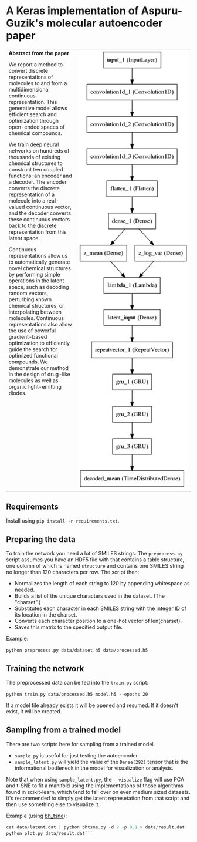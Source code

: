 # A Keras implementation of Aspuru-Guzik's molecular autoencoder paper

<table style="border-collapse: collapse">
<tr>
<td style="vertical-align: top">
    <strong>Abstract from the paper</strong>
    <p>We report a method to convert discrete representations of molecules to and from a multidimensional continuous representation. This generative model allows efficient search and optimization through open-ended spaces of chemical compounds.</p>
    <p>We train deep neural networks on hundreds of thousands of existing chemical structures to construct two coupled functions: an encoder and a decoder. The encoder converts the discrete representation of a molecule into a real-valued continuous vector, and the decoder converts these continuous vectors back to the discrete representation from this latent space.</p>
    <p>Continuous representations allow us to automatically generate novel chemical structures by performing simple operations in the latent space, such as decoding random vectors, perturbing known chemical structures, or interpolating between molecules. Continuous representations also allow the use of powerful gradient-based optimization to efficiently guide the search for optimized functional compounds. We demonstrate our method in the design of drug-like molecules as well as organic light-emitting diodes.</p>
</td><td width="300">
<img src="images/network.png" width="300"></img>
</td>
</tr>
</table>

## Requirements

Install using `pip install -r requirements.txt`.

## Preparing the data

To train the network you need a lot of SMILES strings. The `preprocess.py` script assumes you have an HDF5 file with that contains a table structure, one column of which is named `structure` and contains one SMILES string no longer than 120 characters per row. The script then:

- Normalizes the length of each string to 120 by appending whitespace as needed.
- Builds a list of the unique characters used in the dataset. (The "charset".)
- Substitutes each character in each SMILES string with the integer ID of its location in the charset.
- Converts each character position to a one-hot vector of len(charset).
- Saves this matrix to the specified output file.

Example:

`python preprocess.py data/dataset.h5 data/processed.h5`

## Training the network

The preprocessed data can be fed into the `train.py` script:

`python train.py data/processed.h5 model.h5 --epochs 20`

If a model file already exists it will be opened and resumed. If it doesn't exist, it will be created.

## Sampling from a trained model

There are two scripts here for sampling from a trained model.

- `sample.py` is useful for just testing the autoencoder.
- `sample_latent.py` will yield the value of the `Dense(292)` tensor that is the informational bottleneck in the model for visualization or analysis.

Note that when using `sample_latent.py`, the `--visualize` flag will use PCA and t-SNE to fit a manifold using the implementations of those algorithms found in scikit-learn, which tend to fall over on even medium sized datasets. It's recommended to simply get the latent represetation from that script and then use something else to visualize it.

Example (using [bh_tsne](https://github.com/lvdmaaten/bhtsne)):

```python sample_latent.py data/processed.h5 model.h5 > data/latent.dat
cat data/latent.dat | python bhtsne.py -d 2 -p 0.1 > data/result.dat
python plot.py data/result.dat```